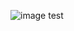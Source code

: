 ![image](https://github.com/Nechalate/ToDo-application/assets/64017374/96d81db2-55fe-4874-a8bf-0615e8a242f6)
test
